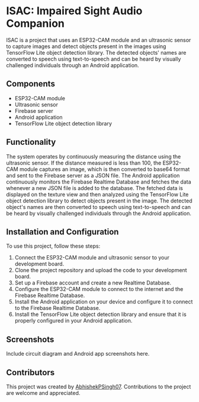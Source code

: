 # ISAC: Impaired Sight Audio Companion

ISAC is a project that uses an ESP32-CAM module and an ultrasonic sensor to capture images and detect objects present in the images using TensorFlow Lite object detection library. The detected objects' names are converted to speech using text-to-speech and can be heard by visually challenged individuals through an Android application.

## Components

- ESP32-CAM module
- Ultrasonic sensor
- Firebase server
- Android application
- TensorFlow Lite object detection library

## Functionality

The system operates by continuously measuring the distance using the ultrasonic sensor. If the distance measured is less than 100, the ESP32-CAM module captures an image, which is then converted to base64 format and sent to the Firebase server as a JSON file. The Android application continuously monitors the Firebase Realtime Database and fetches the data whenever a new JSON file is added to the database. The fetched data is displayed on the texture view and then analyzed using the TensorFlow Lite object detection library to detect objects present in the image. The detected object's names are then converted to speech using text-to-speech and can be heard by visually challenged individuals through the Android application.

## Installation and Configuration

To use this project, follow these steps:

1. Connect the ESP32-CAM module and ultrasonic sensor to your development board.
2. Clone the project repository and upload the code to your development board.
3. Set up a Firebase account and create a new Realtime Database.
4. Configure the ESP32-CAM module to connect to the internet and the Firebase Realtime Database.
5. Install the Android application on your device and configure it to connect to the Firebase Realtime Database.
6. Install the TensorFlow Lite object detection library and ensure that it is properly configured in your Android application.

## Screenshots

Include circuit diagram and Android app screenshots here.

## Contributors

This project was created by [AbhishekPSingh07](https://github.com/AbhishekPSingh07). Contributions to the project are welcome and appreciated.


